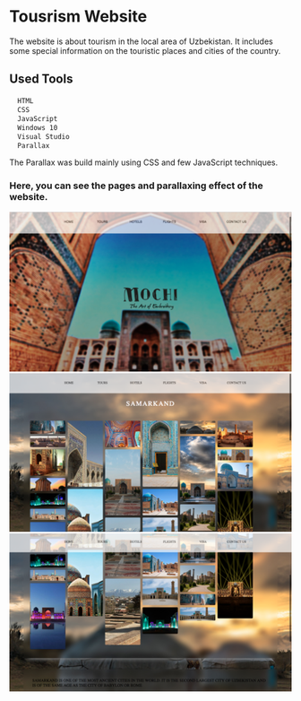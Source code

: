 # Tousrism Website

The website is about tourism in the local area of Uzbekistan. It includes some special information on the touristic places and cities of the country.

## Used Tools
      HTML
      CSS
      JavaScript
      Windows 10
      Visual Studio
      Parallax

The Parallax was build mainly using CSS and few JavaScript techniques.

### Here, you can see the pages and parallaxing effect of the website.
![Screenshot](mainpage.png)
![Screenshot](pages1.png)
![Screenshot](pages.png)


